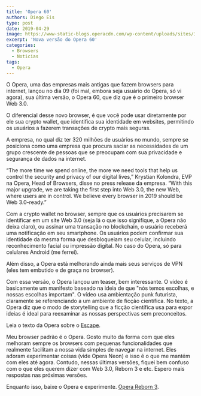 ```yaml
---
title: 'Opera 60'
authors: Diego Eis
type: post
date: 2019-04-29
image: https://www-static-blogs.operacdn.com/wp-content/uploads/sites/3/2019/04/Reborn3_2019.04.09_03-700x438.png
excerpt: 'Nova versão do Opera 60'
categories:
  - Browsers
  - Noticias
tags:
  - Opera
---
```


O Opera, uma das empresas mais antigas que fazem browsers para internet, lançou no dia 09 (foi mal, embora seja usuário do Opera, só vi agora), sua última versão, o Opera 60, que diz que é o primeiro browser Web 3.0.

O diferencial desse novo browser, é que você pode usar diretamente por ele sua crypto wallet, que identifica sua identidade em websites, permitindo os usuários a fazerem transações de crypto mais seguras. 

A empresa, no qual diz ter 320 milhões de usuários no mundo, sempre se posiciona como uma empresa que procura saciar as necessidades de um grupo crescente de pessoas que se preocupam com sua privacidade e segurança de dados na internet.

“The more time we spend online, the more we need tools that help us control the security and privacy of our digital lives,” Krystian Kolondra, EVP na Opera, Head of Browsers, disse no press release da empresa. “With this major upgrade, we are taking the first step into Web 3.0, the new Web, where users are in control. We believe every browser in 2019 should be Web 3.0-ready.”

Com a crypto wallet no browser, sempre que os usuários precisarem se identificar em um site Web 3.0 (seja lá o que isso signifique, a Opera não deixa claro), ou assinar uma transação no blockchain, o usuário receberá uma notificação em seu smartphone. Os usuários podem confirmar sua identidade da mesma forma que desbloqueiam seu celular, incluindo reconhecimento facial ou impressão digital. No caso do Opera, só para celulares Android (me ferrei).

Além disso, a Opera está melhorando ainda mais seus serviços de VPN (eles tem embutido e de graça no browser).

Com essa versão, o Opera lançou um teaser, bem interessante. O vídeo é basicamente um manifesto baseado na ideia de que "nós temos escolhas, e nossas escolhas importam". O vídeo usa ambientação punk futurista, claramente se referenciando a um ambiente de ficção científica. No texto, a Opera diz que o modo de storytelling que a ficção científica usa para expor ideias é ideal para reexaminar as nossas perspectivas sem preconceitos.

Leia o texto da Opera sobre o [Escape](https://www.opera.com/escape).

Meu browser padrão é o Opera. Gosto muito da forma com que eles melhoram sempre os browsers com pequenas funcionalidades que realmente facilitam a nossa vida simples de navegar na internet. Eles adoram experimentar coisas (vide Opera Neon) e isso é o que me mantém com eles até agora. Contudo, nessas últimas versões, fiquei bem confuso com o que eles querem dizer com Web 3.0, Reborn 3 e etc. Espero mais respostas nas próximas versões. 

Enquanto isso, baixe o Opera e experimente. [Opera Reborn 3](https://www.opera.com/reborn3).